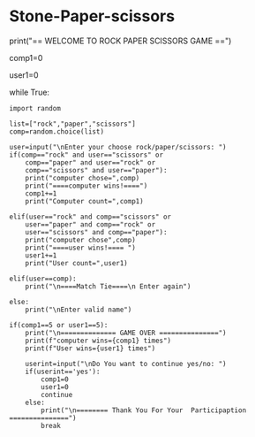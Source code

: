 # Stone-Paper-scissors
print("== WELCOME TO ROCK PAPER SCISSORS GAME ==")

comp1=0

user1=0

while True:

    import random
    
    list=["rock","paper","scissors"]
    comp=random.choice(list)

    user=input("\nEnter your choose rock/paper/scissors: ")
    if(comp=="rock" and user=="scissors" or
        comp=="paper" and user=="rock" or
        comp=="scissors" and user=="paper"):
        print("computer chose=",comp)
        print("====computer wins!====")
        comp1+=1
        print("Computer count=",comp1)

    elif(user=="rock" and comp=="scissors" or
        user=="paper" and comp=="rock" or
        user=="scissors" and comp=="paper"):
        print("computer chose",comp)
        print("====user wins!==== ")
        user1+=1
        print("User count=",user1)

    elif(user==comp):
        print("\n====Match Tie====\n Enter again")

    else:
        print("\nEnter valid name")

    if(comp1==5 or user1==5):
        print("\n============== GAME OVER ===============")
        print(f"computer wins={comp1} times")
        print(f"User wins={user1} times")

        userint=input("\nDo You want to continue yes/no: ")
        if(userint=='yes'):
            comp1=0
            user1=0
            continue
        else:
            print("\n======== Thank You For Your  Participaption ===============")
            break


